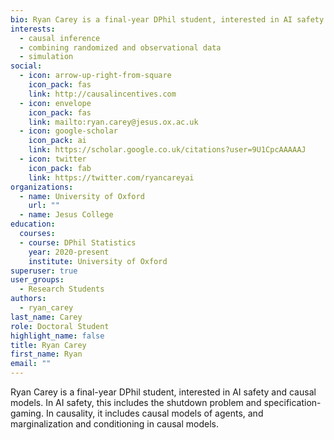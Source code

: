 ```yaml
---
bio: Ryan Carey is a final-year DPhil student, interested in AI safety and causal models. In AI safety, this includes the shutdown problem and specification-gaming. In causality, it includes causal models of agents, and marginalization and conditioning in causal models.
interests:
  - causal inference
  - combining randomized and observational data
  - simulation
social:
  - icon: arrow-up-right-from-square
    icon_pack: fas
    link: http://causalincentives.com
  - icon: envelope
    icon_pack: fas
    link: mailto:ryan.carey@jesus.ox.ac.uk
  - icon: google-scholar
    icon_pack: ai
    link: https://scholar.google.co.uk/citations?user=9U1CpcAAAAAJ
  - icon: twitter
    icon_pack: fab
    link: https://twitter.com/ryancareyai
organizations:
  - name: University of Oxford
    url: ""
  - name: Jesus College
education:
  courses: 
  - course: DPhil Statistics
    year: 2020-present
    institute: University of Oxford
superuser: true
user_groups:
  - Research Students
authors:
  - ryan_carey
last_name: Carey
role: Doctoral Student
highlight_name: false
title: Ryan Carey
first_name: Ryan
email: ""
---
```

Ryan Carey is a final-year DPhil student, interested in AI safety and causal models. In AI safety, this includes the shutdown problem and specification-gaming. In causality, it includes causal models of agents, and marginalization and conditioning in causal models.

